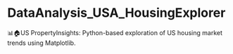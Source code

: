 # DataAnalysis_USA_HousingExplorer
📊🏠US PropertyInsights: Python-based exploration of US housing market trends using Matplotlib.
